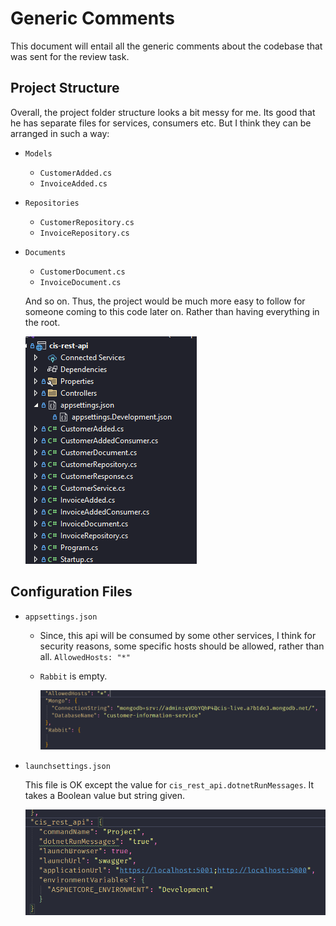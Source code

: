 # Generic Comments

This document will entail all the generic comments about the codebase that was sent for the review task.

## Project Structure

Overall, the project folder structure looks a bit messy for me. Its good that he has separate files for services, consumers etc. But I think they can be arranged in such a way:

- `Models`
  - `CustomerAdded.cs`
  - `InvoiceAdded.cs`
- `Repositories`
  - `CustomerRepository.cs`
  - `InvoiceRepository.cs`
- `Documents`
  - `CustomerDocument.cs`
  - `InvoiceDocument.cs`

  And so on. Thus, the project would be much more easy to follow for someone coming to this code later on. Rather than having everything in the root. 
  
  ![Folder Structure](images/folderStructure.png)

## Configuration Files

- `appsettings.json`

  - Since, this api will be consumed by some other services, I think for security reasons, some specific hosts should be allowed, rather than all. `AllowedHosts: "*"`

  - `Rabbit` is empty.

    ![App Settings](images/appSettings.png)

- `launchsettings.json` 
  
  This file is OK except the value for `cis_rest_api.dotnetRunMessages`. It takes a Boolean value but string given.

  ![App Settings](images/launchSettings.png)
